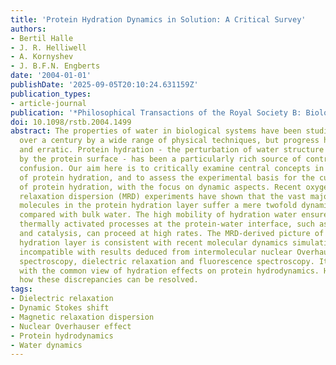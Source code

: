 ```yaml
---
title: 'Protein Hydration Dynamics in Solution: A Critical Survey'
authors:
- Bertil Halle
- J. R. Helliwell
- A. Kornyshev
- J. B.F.N. Engberts
date: '2004-01-01'
publishDate: '2025-09-05T20:10:24.631159Z'
publication_types:
- article-journal
publication: '*Philosophical Transactions of the Royal Society B: Biological Sciences*'
doi: 10.1098/rstb.2004.1499
abstract: The properties of water in biological systems have been studied for well
  over a century by a wide range of physical techniques, but progress has been slow
  and erratic. Protein hydration - the perturbation of water structure and dynamics
  by the protein surface - has been a particularly rich source of controversy and
  confusion. Our aim here is to critically examine central concepts in the description
  of protein hydration, and to assess the experimental basis for the current view
  of protein hydration, with the focus on dynamic aspects. Recent oxygen-17 magnetic
  relaxation dispersion (MRD) experiments have shown that the vast majority of water
  molecules in the protein hydration layer suffer a mere twofold dynamic retardation
  compared with bulk water. The high mobility of hydration water ensures that all
  thermally activated processes at the protein-water interface, such as binding, recognition
  and catalysis, can proceed at high rates. The MRD-derived picture of a highly mobile
  hydration layer is consistent with recent molecular dynamics simulations, but is
  incompatible with results deduced from intermolecular nuclear Overhauser effect
  spectroscopy, dielectric relaxation and fluorescence spectroscopy. It is also inconsistent
  with the common view of hydration effects on protein hydrodynamics. Here, we show
  how these discrepancies can be resolved.
tags:
- Dielectric relaxation
- Dynamic Stokes shift
- Magnetic relaxation dispersion
- Nuclear Overhauser effect
- Protein hydrodynamics
- Water dynamics
---
```

